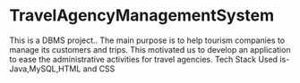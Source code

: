 # TravelAgencyManagementSystem
This is a DBMS project.. The main purpose is to help tourism companies to manage its customers and trips. This motivated us to develop an application to ease the administrative activities for travel agencies. Tech Stack Used is-Java,MySQL,HTML and CSS
